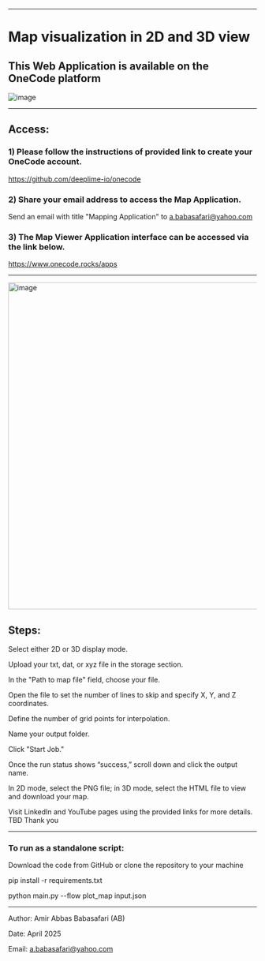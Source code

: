 --------------------------------------------------------------------------------------------------------------------------------------

# Map visualization in 2D and 3D view
## This Web Application is available on the OneCode platform


![image](https://github.com/user-attachments/assets/c067f1a9-838c-4e03-ade9-a790a6808178)

--------------------------------------------------------------------------------------------------------------------------------------

## Access:

### 1) Please follow the instructions of provided link to create your OneCode account.
https://github.com/deeplime-io/onecode

### 2) Share your email address to access the Map Application.
Send an email with title "Mapping Application" to a.babasafari@yahoo.com

### 3) The Map Viewer Application interface can be accessed via the link below.
https://www.onecode.rocks/apps

--------------------------------------------------------------------------------------------------------------------------------------

<img width="663" alt="image" src="https://github.com/user-attachments/assets/ca5602f5-c13a-4e6c-8947-1ad2734ca2a3" />

## Steps:

Select either 2D or 3D display mode.

Upload your txt, dat, or xyz file in the storage section.

In the "Path to map file" field, choose your file.

Open the file to set the number of lines to skip and specify X, Y, and Z coordinates.

Define the number of grid points for interpolation.

Name your output folder.

Click "Start Job."

Once the run status shows “success,” scroll down and click the output name.

In 2D mode, select the PNG file; in 3D mode, select the HTML file to view and download your map.

Visit LinkedIn and YouTube pages using the provided links for more details.
TBD
Thank you

--------------------------------------------------------------------------------------------------------------------------------------
### To run as a standalone script:

Download the code from GitHub or clone the repository to your machine

pip install -r requirements.txt

python main.py --flow plot_map input.json

--------------------------------------------------------------------------------------------------------------------------------------

Author: Amir Abbas Babasafari (AB)

Date: April 2025

Email: a.babasafari@yahoo.com

